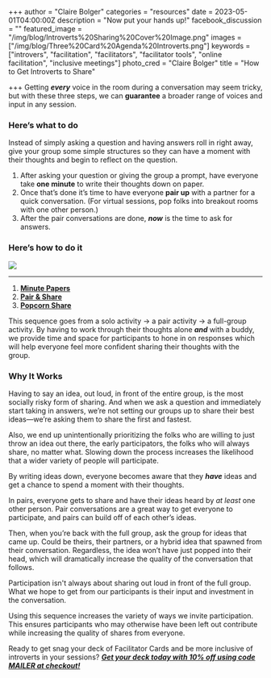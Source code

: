 +++ author = "Claire Bolger"
categories = "resources"
date = 2023-05-01T04:00:00Z
description = "Now put your hands up!"
facebook_discussion = ""
featured_image = "/img/blog/Introverts%20Sharing%20Cover%20Image.png"
images = ["/img/blog/Three%20Card%20Agenda%20Introverts.png"]
keywords = ["introvers", "facilitation", "facilitators", "facilitator tools", "online facilitation", "inclusive meetings"]
photo_cred = "Claire Bolger"
title = "How to Get Introverts to Share" 

+++ Getting ***every*** voice in the room during a conversation may seem tricky, but with these three steps, we can **guarantee** a broader range of voices and input in any session.

### **Here’s what to do**

Instead of simply asking a question and having answers roll in right away, give your group some simple structures so they can have a moment with their thoughts and begin to reflect on the question.

1. After asking your question or giving the group a prompt, have everyone take **one minute** to write their thoughts down on paper.
2. Once that’s done it’s time to have everyone **pair up** with a partner for a quick conversation. (For virtual sessions, pop folks into breakout rooms with one other person.)
3. After the pair conversations are done, ***now*** is the time to ask for answers.

### **Here’s how to do it**

![](/image/blog/Three%20Card%20Agenda%20Introverts.png)

---

1. **[Minute Papers](https://click.convertkit-mail2.com/r8ukrwvre5foh207qn5u2/3ohphdu7ov9wg2cr/aHR0cHM6Ly93d3cuZmFjaWxpdGF0b3IuY2FyZHMvY2FyZHMvbWludXRlLXBhcGVycy8=)**
2. **[Pair & Share](https://click.convertkit-mail2.com/r8ukrwvre5foh207qn5u2/48hvh7ur5kqo8qux/aHR0cHM6Ly93d3cuZmFjaWxpdGF0b3IuY2FyZHMvY2FyZHMvcGFpci1zaGFyZS8=)**
3. **[Popcorn Share](https://click.convertkit-mail2.com/r8ukrwvre5foh207qn5u2/reh8h9u02nv8z5h2/aHR0cHM6Ly93d3cuZmFjaWxpdGF0b3IuY2FyZHMvY2FyZHMvcG9wY29ybi1zaGFyZS8=)**

This sequence goes from a solo activity → a pair activity → a full-group activity. By having to work through their thoughts alone ***and*** with a buddy, we provide time and space for participants to hone in on responses which will help everyone feel more confident sharing their thoughts with the group.

### **Why It Works**

Having to say an idea, out loud, in front of the entire group, is the most socially risky form of sharing. And when we ask a question and immediately start taking in answers, we’re not setting our groups up to share their best ideas—we’re asking them to share the first and fastest.

Also, we end up unintentionally prioritizing the folks who are willing to just throw an idea out there, the early participators, the folks who will always share, no matter what. Slowing down the process increases the likelihood that a wider variety of people will participate.

By writing ideas down, everyone becomes aware that they ***have*** ideas and get a chance to spend a moment with their thoughts.

In pairs, everyone gets to share and have their ideas heard by *at least* one other person. Pair conversations are a great way to get everyone to participate, and pairs can build off of each other’s ideas.

Then, when you’re back with the full group, ask the group for ideas that came up. Could be theirs, their partners, or a hybrid idea that spawned from their conversation. Regardless, the idea won’t have just popped into their head, which will dramatically increase the quality of the conversation that follows.

Participation isn't always about sharing out loud in front of the full group. What we hope to get from our participants is their input and investment in the conversation.

Using this sequence increases the variety of ways we invite participation. This ensures participants who may otherwise have been left out contribute while increasing the quality of shares from everyone.

Ready to get snag your deck of Facilitator Cards and be more inclusive of introverts in your sessions? ***[Get your deck today with 10% off using code MAILER at checkout!](https://click.convertkit-mail2.com/r8ukrwvre5foh207qn5u2/08hwhgudoqw8rmsl/aHR0cHM6Ly9zaG9wLmZhY2lsaXRhdG9yLmNhcmRzL2Rpc2NvdW50L01BSUxFUg==)***